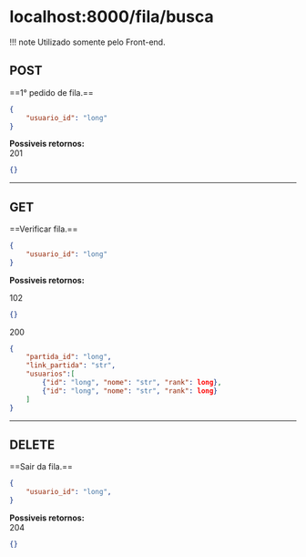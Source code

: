 # localhost:8000/fila/busca

!!! note
    Utilizado somente pelo Front-end.


## POST
==1° pedido de fila.==

```json
{
    "usuario_id": "long"
}
```
**Possiveis retornos:**  
201
```json
{}
```

---

## GET
==Verificar fila.==

```json
{
    "usuario_id": "long"
}
```
**Possiveis retornos:**

102
```json
{}
```

200
```json
{
    "partida_id": "long",
    "link_partida": "str",
    "usuarios":[
        {"id": "long", "nome": "str", "rank": long},
        {"id": "long", "nome": "str", "rank": long}
    ]
}
```

---

## DELETE
==Sair da fila.==

```json
{
    "usuario_id": "long",
}
```
**Possiveis retornos:**  
204
```json
{}
```
